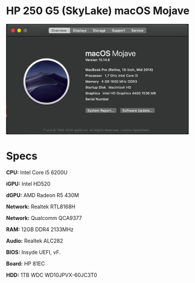 # HP 250 G5 (SkyLake) macOS Mojave

<img src="https://raw.githubusercontent.com/hikkamorii/HP-250-G4-macOS/master/System.png" height="300px">

Specs
======
**CPU:** Intel Core i5 6200U

**iGPU:** Intel HD520

**dGPU:** AMD Radeon R5 430M

**Network:** Realtek RTL8168H

**Network:** Qualcomm QCA9377

**RAM:** 12GB DDR4 2133MHz

**Audio:** Realtek ALC282

**BIOS:** Insyde UEFI, vF.

**Board:** HP 81EC

**HDD:** 1TB WDC WD10JPVX-60JC3T0 
